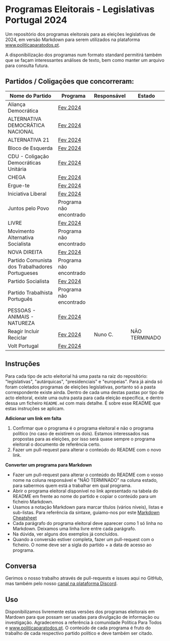 # Programas Eleitorais - Legislativas Portugal 2024

Um repositório dos programas eleitorais para as eleições legislativas de 2024, em versão Markdown para serem utilizados na plataforma www.politicaparatodos.pt.

A disponibilização dos programas num formato standard permitirá também que se façam interessantes análises de texto, bem como manter um arquivo para consulta futura.

## Partidos / Coligaçōes que concorreram:

| Nome do Partido| Programa | Responsável | Estado |
|---|---|---| --- |
| Aliança Democrática | [Fev 2024](https://drive.google.com/file/d/1G93FMoHUdmrXJshVsAuuMDrL7OzZMPTW/view?usp=drive_link) | | |
| ALTERNATIVA DEMOCRÁTICA NACIONAL | [Fev 2024](https://drive.google.com/file/d/1NMaeRrijwlZQpu99lbJ0boIaKwdUqAG6/view?usp=drive_link) | | |
| ALTERNATIVA 21 | [Fev 2024](https://drive.google.com/file/d/1QmCYij8ROPHQyhvuY8BcFDaXmbyMF-q1/view?usp=drive_link) | | |
| Bloco de Esquerda | [Fev 2024](https://drive.google.com/file/d/1mBe322Xtuqxh5S3SeKBYy-Ck7hmBxp56/view?usp=drive_link) |  |  |
| CDU - Coligação Democráticas Unitária | [Fev 2024](https://drive.google.com/file/d/1qzfZSP34v0e4FTTNxgBiBP2u26eTtqr8/view?usp=drive_link) || |
| CHEGA | [Fev 2024](https://drive.google.com/file/d/1iaSFszm_8M3dhU2Zf7P2GIsVEfgvMAnU/view?usp=drive_link) | |  |
| Ergue-te | [Fev 2024](https://drive.google.com/file/d/1GKUP87zt-6LoQ8vpmjKInPnFtGCIQ9Fq/view?usp=drive_link) |  |  |
| Iniciativa Liberal | [Fev 2024](https://drive.google.com/file/d/14ak-oNVmaPSfRmC9on7BEK5FXjqtMa6Q/view?usp=drive_link)  |  |  |
| Juntos pelo Povo | Programa não encontrado  |  |  |
| LIVRE | [Fev 2024](https://drive.google.com/file/d/1LIEdU4qjSqvl_EUJcOtwt55bK0kCPjAi/view?usp=drive_link) ||  |
| Movimento Alternativa Socialista | Programa não encontrado |  |  |
| NOVA DIREITA | [Fev 2024](https://drive.google.com/file/d/1wdtQulXVslAwyKMbxMfCEzz0uULa9RFq/view?usp=drive_link)  | |  |
| Partido Comunista dos Trabalhadores Portugueses | Programa não encontrado |  | |
| Partido Socialista | [Fev 2024](https://drive.google.com/file/d/1K_tRwTJRF2SaC2WgQeIq40Ry7Yvnrct3/view?usp=drive_link)  | |  |
| Partido Trabalhista Português  | Programa não encontrado  |    | |
| PESSOAS - ANIMAIS - NATUREZA | [Fev 2024](https://drive.google.com/file/d/11f5kNLpPkkOHymj2lgaXgf088KF61wq5/view?usp=drive_link) |  |  |
| Reagir Incluir Reciclar | [Fev 2024](https://drive.google.com/file/d/1XXnzy1Zl9DaBBTtKn-ObuDX1WTRJTuwl/view?usp=drive_link) | Nuno C. | NÃO TERMINADO |
| Volt Portugal | [Fev 2024](https://drive.google.com/file/d/14P775JPD4B-HxjFklN8Zxw4LWc8L5g56/view?usp=drive_link)  |  |  |

## Instruções

Para cada tipo de acto eleitorial há uma pasta na raiz do repositório: "legislativas", "autárquicas", "presidenciais" e "europeias". Para já ainda só foram coletados programas de eleições legislativas, portanto só a pasta correspondente existe ainda. Dentro de cada uma destas pastas por tipo de acto eleitoral, existe uma outra pasta para cada eleição específica, e dentro dessa um ficheiro `README.md` com mais detalhe. É sobre esse README que estas instruções se aplicam.

**Adicionar um link em falta**

1. Confirmar que o programa é o programa eleitoral e não o programa político (no caso de existirem os dois). Estamos interessados nas propostas para as eleições, por isso será quase sempre o programa eleitoral o documento de referência certo.
2. Fazer um pull-request para alterar o conteúdo do README com o novo link.

**Converter um programa para Markdown**

* Fazer um pull-request para alterar o conteúdo do README com o vosso nome na coluna responsável e "NÃO TERMINADO" na coluna estado, para sabermos quem está a trabalhar em qual programa.
* Abrir o programa eleitoral disponível no link apresentado na tabela do README em frente ao nome do partido e copiar o conteúdo para um ficheiro Markdown.
* Usamos a notação Markdown para marcar títulos (vários níveis), listas e sub-listas. Para referência da sintaxe, guiamo-nos por este [Markdown Cheatsheet](https://github.com/adam-p/markdown-here/wiki/Markdown-Cheatsheet)
* Cada parágrafo do programa eleitoral deve aparecer como 1 só linha no Markdown. Deixamos uma linha livre entre cada parágrafo.
* Na dúvida, ver alguns dos exemplos já concluídos.
* Quando a conversão estiver completa, fazer um pull-request com o ficheiro. O nome deve ser a sigla do partido + a data de acesso ao programa.


## Conversa

Gerimos o nosso trabalho através de pull-requests e issues aqui no GitHub, mas também pelo nosso [canal na plataforma Discord](https://discord.gg/kaysNDy).

## Uso

Disponibilizamos livremente estas versões dos programas eleitorais em Mardown para que possam ser usadas para divulgação de informação ou investigação. Agradecemos a referência à comunidade Política Para Todos e www.politicaparatodos.pt. O conteúdo de cada programa é fruto do trabalho de cada respectivo partido político e deve também ser citado.
